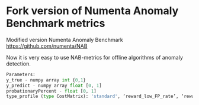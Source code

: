# Fork version of Numenta Anomaly Benchmark metrics #

Modified version Numenta Anomaly Benchmark <https://github.com/numenta/NAB>

Now it is very easy to use NAB-metrics for offline algorithms of anomaly detection.

```python
Parameters:
y_true - numpy array int {0,1}
y_predict - numpy array float [0, 1]
probationaryPercent - float [0, 1]
type_profile (type CostMatrix): 'standard', ‘reward_low_FP_rate’, ‘reward_low_FN_rate’
```
